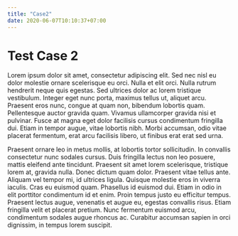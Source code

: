 ```yaml
---
title: "Case2"
date: 2020-06-07T10:10:37+07:00
---
```


# Test Case 2

Lorem ipsum dolor sit amet, consectetur adipiscing elit. Sed nec nisl eu dolor molestie ornare scelerisque eu orci. Nulla et elit orci. Nulla rutrum hendrerit neque quis egestas. Sed ultrices dolor ac lorem tristique vestibulum. Integer eget nunc porta, maximus tellus ut, aliquet arcu. Praesent eros nunc, congue at quam non, bibendum lobortis quam. Pellentesque auctor gravida quam. Vivamus ullamcorper gravida nisi et pulvinar. Fusce at magna eget dolor facilisis cursus condimentum fringilla dui. Etiam in tempor augue, vitae lobortis nibh. Morbi accumsan, odio vitae placerat fermentum, erat arcu facilisis libero, ut finibus erat erat sed urna.

Praesent ornare leo in metus mollis, at lobortis tortor sollicitudin. In convallis consectetur nunc sodales cursus. Duis fringilla lectus non leo posuere, mattis eleifend ante tincidunt. Praesent sit amet lorem scelerisque, tristique lorem at, gravida nulla. Donec dictum quam dolor. Praesent vitae tellus ante. Aliquam vel tempor mi, id ultrices ligula. Quisque molestie eros in viverra iaculis. Cras eu euismod quam. Phasellus id euismod dui. Etiam in odio in elit porttitor condimentum id et enim. Proin tempus justo eu efficitur tempus. Praesent lectus augue, venenatis et augue eu, egestas convallis risus. Etiam fringilla velit et placerat pretium. Nunc fermentum euismod arcu, condimentum sodales augue rhoncus ac. Curabitur accumsan sapien in orci dignissim, in tempus lorem suscipit.
